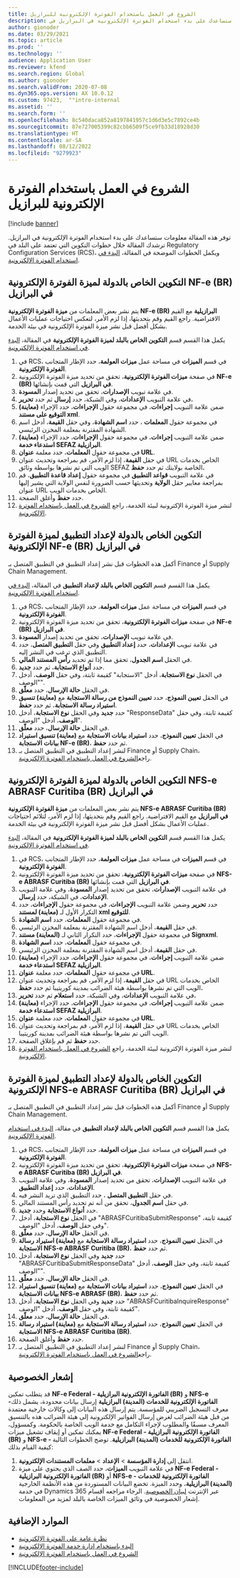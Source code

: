 ```yaml
---
title: الشروع في العمل باستخدام الفوترة الإلكترونية للبرازيل
description: توفر هذه المقالة معلومات ستساعدك على بدء استخدام الفوترة الإلكترونية في البرازيل في Finance وSupply Chain Management.
author: gionoder
ms.date: 03/29/2021
ms.topic: article
ms.prod: ''
ms.technology: ''
audience: Application User
ms.reviewer: kfend
ms.search.region: Global
ms.author: gionoder
ms.search.validFrom: 2020-07-08
ms.dyn365.ops.version: AX 10.0.12
ms.custom: 97423,  ""intro-internal
ms.assetid: ''
ms.search.form: ''
ms.openlocfilehash: 8c540daca852a8197841957c1d6d3e5c7892ce4b
ms.sourcegitcommit: 87e727005399c82cbb6509f5ce9fb33d18928d30
ms.translationtype: HT
ms.contentlocale: ar-SA
ms.lasthandoff: 08/12/2022
ms.locfileid: "9279923"
---
```

# <a name="get-started-with-electronic-invoicing-for-brazil"></a>الشروع في العمل باستخدام الفوترة الإلكترونية للبرازيل 

[!include [banner](../includes/banner.md)]

توفر هذه المقالة معلومات ستساعدك على بدء استخدام الفوترة الإلكترونية في البرازيل. ترشدك المقالة خلال خطوات التكوين التي تعتمد على البلد في Regulatory Configuration Services‏ (RCS)، ويكمل الخطوات الموضحة في المقالة، [البدء في استخدام الفوترة الإلكترونية](e-invoicing-get-started.md).

## <a name="country-specific-configuration-for-brazilian-nf-e-br-electronic-invoicing-feature"></a>التكوين الخاص بالدولة لميزة الفوترة الإلكترونية NF-e (BR) في البرازيل

يتم نشر بعض المعلمات من **ميزة الفوترة الإلكترونية NF-e (BR) البرازيلية** مع القيم الافتراضية. راجع القيم وقم بتحديثها، إذا لزم الأمر، لتعكس احتياجات عمليات الأعمال بشكل أفضل قبل نشر ميزة الفوترة الإلكترونية في بيئة الخدمة.

يكمل هذا القسم قسم **التكوين الخاص بالبلد لميزة الفوترة الإلكترونية** في المقالة، [البدء في استخدام الفوترة الإلكترونية](e-invoicing-get-started.md).

1. في RCS، في قسم **الميزات** في مساحة عمل **ميزات العولمة**، حدد الإطار المتجانب **الفوترة الإلكترونية**.
2. في صفحة **ميزات الفوترة الإلكترونية**، تحقق من تحديد ميزة الفوترة الإلكترونية **NF-e (BR) في البرازيل** التي قمت بإنشائها.
3. في علامة تبويب **الإصدارات**، تحقق من تحديد إصدار **المسودة**.
4. في علامة التبويب **الإعدادات**، وفي الشبكة، حدد **إرسال** ثم حدد **تحرير.**
5. ضمن علامة التبويب **إجراءات**، في مجموعة حقول **الإجراءات**، حدد الإجراء **(معاينة) التوقيع على مستند xml**.
6. في مجموعة حقول **المعلمات** ، حدد **اسم الشهادة**، وفي حقل **القيمة**، أدخل اسم الشهادة المقترنة بمعلمة المخزن الرئيسي.
7. ضمن علامة التبويب **إجراءات**، في مجموعة حقول **الإجراءات**، حدد الإجراء **(معاينة) استدعاء خدمة SEFAZ البرازيلية**.
8. في مجموعة حقول **المعلمات**، حدد معلمة **عنوان URL**.
9. في حقل **القيمة**، إذا لزم الأمر، قم بمراجعة وتحديث عنوان URL الخاص بخدمات الويب التي تم نشرها بواسطة وثائق SEFAZ الخاصة بولايتك ثم حدد **حفظ.**
10. في علامة التبويب **قواعد التطبيق** في مجموعة حقول **إعداد  قاعدة التطبيق**، قم بمراجعة معايير حقل **الولاية** وتحديثها حسب الضرورة لنفس الولاية التي يشير إليها عنوان URL الخاص بخدمات الويب.
11. حدد **حفظ** وأغلق الصفحة.
12. لنشر ميزة الفوترة الإكترونية لبيئة الخدمة، راجع [الشروع في العمل باستخدام الفوترة الإلكترونية](e-invoicing-get-started.md).

## <a name="country-specific-configuration-of-application-setup-for-brazilian-nf-e-br-electronic-invoicing-feature"></a>التكوين الخاص بالدولة لإعداد التطبيق لميزة الفوترة الإلكترونية NF-e (BR) في البرازيل

أكمل هذه الخطوات قبل نشر إعداد التطبيق في التطبيق المتصل بـ Finance أو Supply Chain Management.

يكمل هذا القسم قسم **التكوين الخاص بالبلد لإعداد التطبيق** في المقالة، [البدء في استخدام الفوترة الإلكترونية](e-invoicing-get-started.md).

1. في RCS، في قسم **الميزات** في مساحة عمل **ميزات العولمة**، حدد الإطار المتجانب **الفوترة الإلكترونية**.
2. في صفحة **ميزات الفوترة الإلكترونية**، تحقق من تحديد ميزة الفوترة الإلكترونية **NF-e (BR) في البرازيل**.
3. في علامة تبويب **الإصدارات**، تحقق من تحديد إصدار **المسودة**.
4. في علامة تبويب **الإعدادات**، حدد **إعداد التطبيق** وفي حقل **التطبيق المتصل**، حدد التطبيق الذي ترغب في النشر إليه.
5. في الحقل **اسم الجدول**، تحقق مما إذا تم تحديد **رأس المستند المالي**.
6. حدد **أنواع الاستجابة**، ثم حدد **جديد**.
7. في الحقل **نوع الاستجابة**، أدخل "الاستجابة" كقيمة ثابتة، وفي حقل **الوصف**، أدخل "الوصف".
8. في الحقل **حالة الإرسال**، حدد **معلّق**.
9. في الحقل **تعيين النموذج**، حدد **تعيين النموذج من رسالة الاستجابة** مع **(معاينة) تنسيق استيراد رسالة الاستجابة**، ثم حدد **حفظ**.
10. حدد **جديد** وفي الحقل **نوع الاستجابة**، أدخل "ResponseData" كقيمة ثابتة، وفي حقل **الوصف**، أدخل "الوصف".
11. في الحقل **حالة الإرسال**، حدد **معلّق**.
12. في الحقل **تعيين النموذج**، حدد **استيراد بيانات الاستجابة** مع **(معاينة) تنسيق استيراد بيانات الاستجابة NF-e (BR)**، ثم حدد **حفظ**.
13. لنشر إعداد التطبيق في التطبيق المتصل بـ Finance أو Supply Chain، راجع[الشروع في العمل باستخدام الفوترة الإلكترونية](e-invoicing-get-started.md).

## <a name="country-specific-configuration-for-brazilian-nfs-e-abrasf-curitiba-br-electronic-invoicing-feature"></a>التكوين الخاص بالدولة لميزة الفوترة الإلكترونية NFS-e ABRASF Curitiba (BR) في البرازيل

يتم نشر بعض المعلمات من **ميزة الفوترة الإلكترونية NFS-e ABRASF Curitiba (BR) في البرازيل** مع القيم الافتراضية. راجع القيم وقم بتحديثها، إذا لزم الأمر، لتلائم احتياجات عمليات الأعمال بشكل أفضل قبل نشر ميزة الفوترة الإلكترونية في بيئة الخدمة.

يكمل هذا القسم قسم **التكوين الخاص بالبلد لميزة الفوترة الإلكترونية** في المقالة، [البدء في استخدام الفوترة الإلكترونية](e-invoicing-get-started.md).

1. في RCS، في قسم **الميزات** في مساحة عمل **ميزات العولمة**، حدد الإطار المتجانب **الفوترة الإلكترونية**.
2. في صفحة **ميزات الفوترة الإلكترونية**، تحقق من تحديد ميزة الفوترة الإلكترونية **NFS-e ABRASF Curitiba (BR) في البرازيل** التي قمت بإنشائها.
3. في علامة التبويب **الإصدارات**، تحقق من تحديد إصدار **المسودة**، وفي علامة التبويب **الإعدادات**، في الشبكة، حدد **إرسال**.
4. حدد **تحرير** وضمن علامة التبويب **الإجراءات**، في مجموعة حقول **الإجراءات**، حدد التكرار الأول لـ **(معاينة) لمستند xml للتوقيع**.
5. في مجموعة حقول **المعلمات**، حدد **اسم الشهادة**.
6. في حقل **القيمة**، أدخل اسم الشهادة المقترنة بمعلمة المخزن الرئيسي.
7. في مجموعة حقول **الإجراءات**، حدد التكرار الثاني لـ **(المعاينة) مستند Signxml**.
8. في مجموعة حقول **المعلمات**، حدد **اسم الشهادة**.
9. في حقل **القيمة**، أدخل اسم الشهادة المقترنة بمعلمة المخزن الرئيسي.
10. ضمن علامة التبويب **إجراءات**، في مجموعة حقول **الإجراءات**، حدد الإجراء **(معاينة) استدعاء خدمة SEFAZ البرازيلية**.
11. في مجموعة حقول **المعلمات**، حدد معلمة **عنوان URL**.
12. في حقل **القيمة**، إذا لزم الأمر، قم بمراجعة وتحديث عنوان URL الخاص بخدمات الويب التي تم نشرها بواسطة هيئة الضرائب بمدينة كوريتيبا ثم حدد **حفظ.**
13. في علامة التبويب **الإعدادات**، وفي الشبكة، حدد **استعلام** ثم حدد **تحرير.**
14. ضمن علامة التبويب **إجراءات**، في مجموعة حقول **الإجراءات**، حدد الإجراء **(معاينة) استدعاء خدمة SEFAZ البرازيلية**.
15. في مجموعة حقول **المعلمات**، حدد معلمة **عنوان URL**.
16. في حقل **القيمة**، إذا لزم الأمر، قم بمراجعة وتحديث عنوان URL الخاص بخدمات الويب التي تم نشرها بواسطة هيئة الضرائب بمدينة كوريتيبا.
17. حدد **حفظ** ثم قم بإغلاق الصفحة.
18. لنشر ميزة الفوترة الإكترونية لبيئة الخدمة، راجع [الشروع في العمل باستخدام الفوترة الإلكترونية](e-invoicing-get-started.md).

## <a name="country-specific-configuration-of-application-setup-for-brazilian-nfs-e-abrasf-curitiba-br-electronic-invoicing-feature"></a>التكوين الخاص بالدولة لإعداد التطبيق لميزة الفوترة الإلكترونية NFS-e ABRASF Curitiba (BR) في البرازيل

أكمل هذه الخطوات قبل نشر إعداد التطبيق في التطبيق المتصل بـ Finance أو Supply Chain Management.

يكمل هذا القسم قسم **التكوين الخاص بالبلد لإعداد التطبيق** في مقالة، [البدء في استخدام الفوترة الإلكترونية](e-invoicing-get-started.md).

1. في RCS، في قسم **الميزات** في مساحة عمل **ميزات العولمة**، حدد الإطار المتجانب **الفوترة الإلكترونية**.
2. في صفحة **ميزات الفوترة الإلكترونية**، تحقق من تحديد ميزة الفوترة الإلكترونية **NFS-e ABRASF Curitiba (BR) في البرازيل**.
3. في علامة التبويب **الإصدارات**، تحقق من تحديد إصدار **المسودة**، وفي علامة التبويب **الإعدادات**، حدد **إعداد التطبيق**.
4. في حقل **التطبيق المتصل** ، حدد التطبيق الذي تريد النشر فيه.
5. في حقل **اسم الجدول**، تحقق من أنه تم تحديد رأس المستند المالي.
6. حدد **أنواع الاستجابة** وحدد **جديد**.
7. في الحقل **نوع الاستجابة**، أدخل "ABRASFCuritibaSubmitResponse" كقيمة ثابتة، وفي حقل **الوصف**، أدخل "الوصف".
8. في الحقل **حالة الإرسال**، حدد **معلّق**.
9. في الحقل **تعيين النموذج**، حدد **استيراد رسالة الاستجابة** مع **(معاينة) استيراد رسالة الاستجابة NFS-e ABRASF Curitiba (BR)**، ثم حدد **حفظ**.
10. حدد **جديد** وفي الحقل **نوع الاستجابة**، أدخل "ABRASFCuritibaSubmitResponseData" كقيمة ثابتة، وفي حقل **الوصف**، أدخل "الوصف".
11. في الحقل **حالة الإرسال**، حدد **معلّق**.
12. في الحقل **تعيين النموذج**، حدد **استيراد بيانات الاستجابة** مع **(معاينة) تنسيق استيراد بيانات الاستجابة NFS-e ABRASF (BR)**، ثم حدد **حفظ**.
13. حدد **جديد** وفي الحقل **نوع الاستجابة**، أدخل "ABRASFCuritibaInquireResponse" كقيمة ثابتة، وفي حقل **الوصف**، أدخل "الوصف".
14. في الحقل **حالة الإرسال**، حدد **معلّق**.
15. في الحقل **تعيين النموذج**، حدد **استيراد رسالة الاستجابة** مع **(معاينة) استيراد رسالة الاستجابة NFS-e ABRASF Curitiba (BR)**.
16. حدد **حفظ** وأغلق الصفحة.
17. لنشر إعداد التطبيق في التطبيق المتصل بـ Finance أو Supply Chain، راجع[الشروع في العمل باستخدام الفوترة الإلكترونية](e-invoicing-get-started.md).

## <a name="privacy-notice"></a>إشعار الخصوصية
قد يتطلب تمكين **NF-e Federal - الفاتورة الإلكترونية البرازيلية (BR)** و **NFS-e -الفاتورة الإلكترونية للخدمات (المدينة) البرازيلية** إرسال بيانات محدودة، يشمل ذلك معرف التسجيل الضريبي للمؤسسة. يتم إرسال هذه البيانات إلى وكالات خارجية معتمدة من قبل هيئة الضرائب لغرض إرسال الفواتير الإلكترونية إلى هيئة الضرائب هذه بالتنسيق المعرف مسبقًا والمطلوب لإجراء التكامل مع خدمة الويب الخاصة بالحكومة. وكمسؤول، يمكنك تمكين أو إيقاف تشغيل ميزات **NF-e Federal - الفاتورة الإلكترونية البرازيلية (BR)** و **NFS-e - الفاتورة الإلكترونية للخدمات (المدينة) البرازيلية**. توضح الخطوات التالية كيفية القيام بذلك: 

1. انتقل إلى **إدارة المؤسسة** > **الإعداد** > **معلمات المستندات الإلكترونية**. 
2. في علامة التبويب **الميزات**، حدد الصف الذي يحتوي على ميزة **NF-e Federal - الفاتورة الإلكترونية البرازيلية (BR)** أو **NFS-e - الفاتورة الإلكترونية للخدمات (المدينة) البرازيلية**، وحدد الميزة. تخضع البيانات المستوردة من هذه الأنظمة الخارجية في خدمة Dynamics 365 عبر الإنترنت [لبيان الخصوصية](https://go.microsoft.com/fwlink/?LinkId=512132). الرجاء مراجعه أقسام إشعار الخصوصية في وثائق الميزات الخاصة بالبلد لمزيد من المعلومات.

## <a name="additional-resources"></a>الموارد الإضافية

- [نظرة عامة على الفوترة الإلكترونية](e-invoicing-service-overview.md)
- [البدء باستخدام إدارة خدمة الفوترة الإلكترونية](e-invoicing-get-started-service-administration.md)
- [الشروع في العمل باستخدام الفوترة الإلكترونية](e-invoicing-get-started.md)


[!INCLUDE[footer-include](../../includes/footer-banner.md)]
